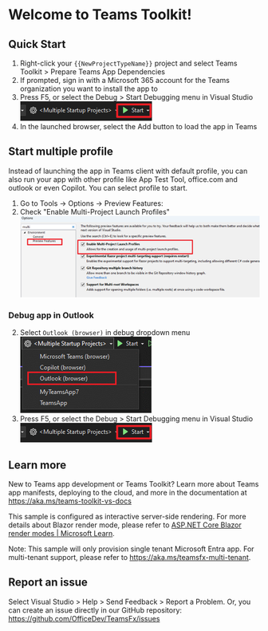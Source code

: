 # Welcome to Teams Toolkit!

## Quick Start

1. Right-click your `{{NewProjectTypeName}}` project and select Teams Toolkit > Prepare Teams App Dependencies
2. If prompted, sign in with a Microsoft 365 account for the Teams organization you want 
to install the app to
3. Press F5, or select the Debug > Start Debugging menu in Visual Studio
![image](https://raw.githubusercontent.com/OfficeDev/TeamsFx/dev/docs/images/visualstudio/debug/debug-button.png)
4. In the launched browser, select the Add button to load the app in Teams

## Start multiple profile
Instead of launching the app in Teams client with default profile, you can also run your app with other profile like App Test Tool, office.com and outlook or even Copilot. You can select profile to start.
1. Go to Tools -> Options -> Preview Features:
2. Check "Enable Multi-Project Launch Profiles"
![image](https://raw.githubusercontent.com/OfficeDev/TeamsFx/dev/docs/images/visualstudio/debug/enable-multiple-profiles-feature.png)

### Debug app in Outlook
2. Select `Outlook (browser)` in debug dropdown menu
![image](https://raw.githubusercontent.com/OfficeDev/TeamsFx/dev/docs/images/visualstudio/debug/switch-to-outlook.png)
3. Press F5, or select the Debug > Start Debugging menu in Visual Studio
![image](https://raw.githubusercontent.com/OfficeDev/TeamsFx/dev/docs/images/visualstudio/debug/debug-button.png)

## Learn more

New to Teams app development or Teams Toolkit? Learn more about 
Teams app manifests, deploying to the cloud, and more in the documentation 
at https://aka.ms/teams-toolkit-vs-docs

This sample is configured as interactive server-side rendering.
For more details about Blazor render mode, please refer to [ASP.NET Core Blazor render modes | Microsoft Learn](https://learn.microsoft.com/aspnet/core/blazor/components/render-modes).

Note: This sample will only provision single tenant Microsoft Entra app.
For multi-tenant support, please refer to https://aka.ms/teamsfx-multi-tenant.

## Report an issue

Select Visual Studio > Help > Send Feedback > Report a Problem. 
Or, you can create an issue directly in our GitHub repository: 
https://github.com/OfficeDev/TeamsFx/issues